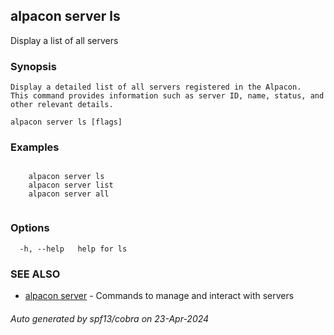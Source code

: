 ## alpacon server ls

Display a list of all servers

### Synopsis


	Display a detailed list of all servers registered in the Alpacon.
	This command provides information such as server ID, name, status, and other relevant details.
	

```
alpacon server ls [flags]
```

### Examples

```

	alpacon server ls
	alpacon server list
	alpacon server all
	
```

### Options

```
  -h, --help   help for ls
```

### SEE ALSO

* [alpacon server](alpacon_server.md)	 - Commands to manage and interact with servers

###### Auto generated by spf13/cobra on 23-Apr-2024
